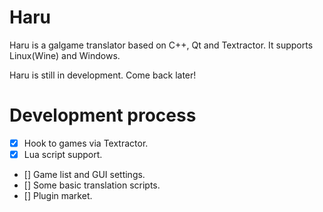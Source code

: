 # Haru

Haru is a galgame translator based on C++, Qt and Textractor. It supports Linux(Wine) and Windows.

Haru is still in development. Come back later!

# Development process
- [x] Hook to games via Textractor.
- [x] Lua script support.
- [] Game list and GUI settings.
- [] Some basic translation scripts.
- [] Plugin market.
